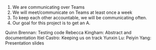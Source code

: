 1. We are communicating over Teams
2. We will meet/communicate on Teams at least once a week
3. To keep each other accountable, we will be communicating often.
4. Our goal for this project is to get an A.

Quinn Brennan: Testing code
Rebecca Kingham: Abstract and documentation
Itiel Castro: Keeping us on track
Yunxin Lu:
Peiyin Yang: Presentation slides
